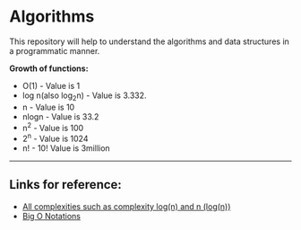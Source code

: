 # Algorithms
This repository will help to understand the algorithms and data structures in a programmatic manner.

**Growth of functions:**
 * O(1) - Value is 1
 * log n(also log<sub>2</sub>n) - Value is 3.332.
 * n - Value is 10
 * nlogn - Value is 33.2
 * n<sup>2</sup> - Value is 100 
 * 2<sup>n</sup> - Value is 1024
 * n! - 10! Value is 3million 
 
***
Links for reference:
--------------------
* [All complexities such as complexity log(n) and n (log(n))](https://www.quora.com/How-can-we-check-for-the-complexity-log-n-and-n-log-n-for-an-algorithm)
* [Big O Notations](https://www.youtube.com/watch?v=V6mKVRU1evU)

